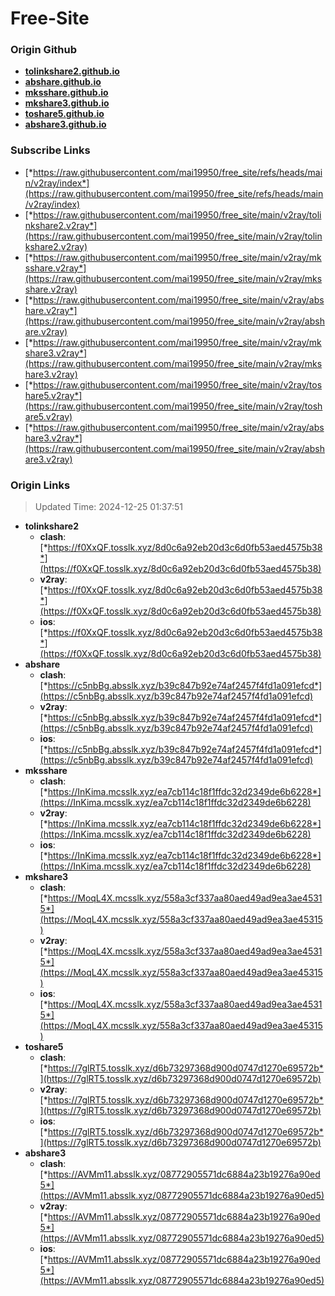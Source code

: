 # Free-Site

### Origin Github

- [**tolinkshare2.github.io**](https://github.com/tolinkshare2/tolinkshare2.github.io)
- [**abshare.github.io**](https://github.com/abshare/abshare.github.io)
- [**mksshare.github.io**](https://github.com/mksshare/mksshare.github.io)
- [**mkshare3.github.io**](https://github.com/mkshare3/mkshare3.github.io)
- [**toshare5.github.io**](https://github.com/toshare5/toshare5.github.io)
- [**abshare3.github.io**](https://github.com/abshare3/abshare3.github.io)

### Subscribe Links

- [*https://raw.githubusercontent.com/mai19950/free_site/refs/heads/main/v2ray/index*](https://raw.githubusercontent.com/mai19950/free_site/refs/heads/main/v2ray/index)
- [*https://raw.githubusercontent.com/mai19950/free_site/main/v2ray/tolinkshare2.v2ray*](https://raw.githubusercontent.com/mai19950/free_site/main/v2ray/tolinkshare2.v2ray)
- [*https://raw.githubusercontent.com/mai19950/free_site/main/v2ray/mksshare.v2ray*](https://raw.githubusercontent.com/mai19950/free_site/main/v2ray/mksshare.v2ray)
- [*https://raw.githubusercontent.com/mai19950/free_site/main/v2ray/abshare.v2ray*](https://raw.githubusercontent.com/mai19950/free_site/main/v2ray/abshare.v2ray)
- [*https://raw.githubusercontent.com/mai19950/free_site/main/v2ray/mkshare3.v2ray*](https://raw.githubusercontent.com/mai19950/free_site/main/v2ray/mkshare3.v2ray)
- [*https://raw.githubusercontent.com/mai19950/free_site/main/v2ray/toshare5.v2ray*](https://raw.githubusercontent.com/mai19950/free_site/main/v2ray/toshare5.v2ray)
- [*https://raw.githubusercontent.com/mai19950/free_site/main/v2ray/abshare3.v2ray*](https://raw.githubusercontent.com/mai19950/free_site/main/v2ray/abshare3.v2ray)

### Origin Links

> Updated Time: 2024-12-25 01:37:51

- **tolinkshare2**
  - **clash**: [*https://f0XxQF.tosslk.xyz/8d0c6a92eb20d3c6d0fb53aed4575b38*](https://f0XxQF.tosslk.xyz/8d0c6a92eb20d3c6d0fb53aed4575b38)
  - **v2ray**: [*https://f0XxQF.tosslk.xyz/8d0c6a92eb20d3c6d0fb53aed4575b38*](https://f0XxQF.tosslk.xyz/8d0c6a92eb20d3c6d0fb53aed4575b38)
  - **ios**: [*https://f0XxQF.tosslk.xyz/8d0c6a92eb20d3c6d0fb53aed4575b38*](https://f0XxQF.tosslk.xyz/8d0c6a92eb20d3c6d0fb53aed4575b38)
- **abshare**
  - **clash**: [*https://c5nbBg.absslk.xyz/b39c847b92e74af2457f4fd1a091efcd*](https://c5nbBg.absslk.xyz/b39c847b92e74af2457f4fd1a091efcd)
  - **v2ray**: [*https://c5nbBg.absslk.xyz/b39c847b92e74af2457f4fd1a091efcd*](https://c5nbBg.absslk.xyz/b39c847b92e74af2457f4fd1a091efcd)
  - **ios**: [*https://c5nbBg.absslk.xyz/b39c847b92e74af2457f4fd1a091efcd*](https://c5nbBg.absslk.xyz/b39c847b92e74af2457f4fd1a091efcd)
- **mksshare**
  - **clash**: [*https://InKima.mcsslk.xyz/ea7cb114c18f1ffdc32d2349de6b6228*](https://InKima.mcsslk.xyz/ea7cb114c18f1ffdc32d2349de6b6228)
  - **v2ray**: [*https://InKima.mcsslk.xyz/ea7cb114c18f1ffdc32d2349de6b6228*](https://InKima.mcsslk.xyz/ea7cb114c18f1ffdc32d2349de6b6228)
  - **ios**: [*https://InKima.mcsslk.xyz/ea7cb114c18f1ffdc32d2349de6b6228*](https://InKima.mcsslk.xyz/ea7cb114c18f1ffdc32d2349de6b6228)
- **mkshare3**
  - **clash**: [*https://MoqL4X.mcsslk.xyz/558a3cf337aa80aed49ad9ea3ae45315*](https://MoqL4X.mcsslk.xyz/558a3cf337aa80aed49ad9ea3ae45315)
  - **v2ray**: [*https://MoqL4X.mcsslk.xyz/558a3cf337aa80aed49ad9ea3ae45315*](https://MoqL4X.mcsslk.xyz/558a3cf337aa80aed49ad9ea3ae45315)
  - **ios**: [*https://MoqL4X.mcsslk.xyz/558a3cf337aa80aed49ad9ea3ae45315*](https://MoqL4X.mcsslk.xyz/558a3cf337aa80aed49ad9ea3ae45315)
- **toshare5**
  - **clash**: [*https://7glRT5.tosslk.xyz/d6b73297368d900d0747d1270e69572b*](https://7glRT5.tosslk.xyz/d6b73297368d900d0747d1270e69572b)
  - **v2ray**: [*https://7glRT5.tosslk.xyz/d6b73297368d900d0747d1270e69572b*](https://7glRT5.tosslk.xyz/d6b73297368d900d0747d1270e69572b)
  - **ios**: [*https://7glRT5.tosslk.xyz/d6b73297368d900d0747d1270e69572b*](https://7glRT5.tosslk.xyz/d6b73297368d900d0747d1270e69572b)
- **abshare3**
  - **clash**: [*https://AVMm11.absslk.xyz/08772905571dc6884a23b19276a90ed5*](https://AVMm11.absslk.xyz/08772905571dc6884a23b19276a90ed5)
  - **v2ray**: [*https://AVMm11.absslk.xyz/08772905571dc6884a23b19276a90ed5*](https://AVMm11.absslk.xyz/08772905571dc6884a23b19276a90ed5)
  - **ios**: [*https://AVMm11.absslk.xyz/08772905571dc6884a23b19276a90ed5*](https://AVMm11.absslk.xyz/08772905571dc6884a23b19276a90ed5)
